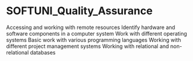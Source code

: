 # SOFTUNI_Quality_Assurance

Accessing and working with remote resources
Identify hardware and software components in a computer system
Work with different operating systems
Basic work with various programming languages
Working with different project management systems
Working with relational and non-relational databases
